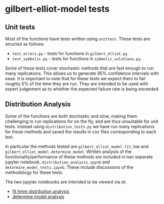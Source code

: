 # gilbert-elliot-model tests
## Unit tests
Most of the functions have tests written using `unittest`. These tests are structed as follows:
* `test_errors.py` - tests for functions in `gilbert_elliot.py`.
* `test_symbolic.py` - tests for functions in `sybmolic_solutions.py`.

Some of these tests cover stochastic methods that are fast enough to run many replications. This allows us to generate 95% confidence intervals with ease. It is important to note that for these tests we expect them to fail roughly 5% of the time they are run. They are intended to be used with expert judgement as to whether the expected failure rate is being exceeded.

## Distribution Analysis
Some of the functions are both stochastic and slow, making them challenging to run replications for on the fly, and are thus unsuitable for unit tests. Instead using `distribution_tests.py` we have run many replications for these methods and saved the results in csv files corresponding to each test.

In particular the methods tested are `gilbert_elliot_model.fit_hmm` and `gilbert_elliot_model.determine_model`. Written analysis of the functionality/performance of these methods are included in two separate jupyter notebook, `distribution_analysis.ipynb` and `determine_model_tests.ipynb`. These include discussions of the methodology for these tests.

The two jupyter notebooks are intended to be viewed via at:
* [fit hmm distribution analysis](https://nbviewer.org/github/NTIA/gilbert-elliot-model/blob/main/tests/distribution_analysis.ipynb)
* [determine model analysis](https://nbviewer.org/github/NTIA/gilbert-elliot-model/blob/main/tests/determine_model_tests.ipynb)